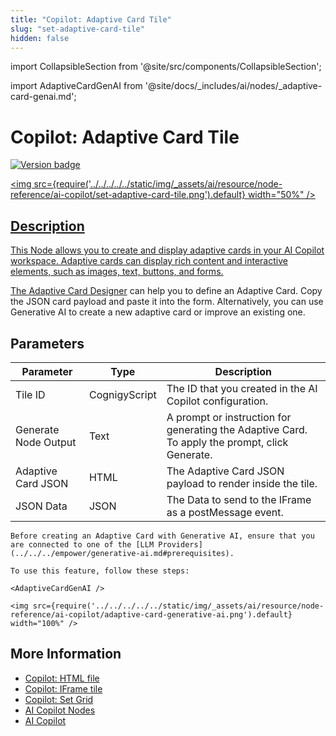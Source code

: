 ```yaml
---
title: "Copilot: Adaptive Card Tile"
slug: "set-adaptive-card-tile"
hidden: false
---
```

import CollapsibleSection from '@site/src/components/CollapsibleSection';


import AdaptiveCardGenAI from '@site/docs/_includes/ai/nodes/_adaptive-card-genai.md';

# Copilot: Adaptive Card Tile

<a href="../../../../release-notes/4.79.md" /><img src="https://img.shields.io/badge/Added in-v4.79-blue.svg" alt="Version badge" />

<img src={require('../../../../../static/img/_assets/ai/resource/node-reference/ai-copilot/set-adaptive-card-tile.png').default} width="50%" />

## Description

This Node allows you to create and display adaptive cards in your AI Copilot workspace. Adaptive cards can display rich content and interactive elements, such as images, text, buttons, and forms. 

The [Adaptive Card Designer](https://adaptivecards.io/designer) can help you to define an Adaptive Card. Copy the JSON card payload and paste it into the form. Alternatively, you can use Generative AI to create a new adaptive card or improve an existing one.

## Parameters 

| Parameter            | Type          | Description                                                                                    |
|----------------------|---------------|------------------------------------------------------------------------------------------------|
| Tile ID              | CognigyScript | The ID that you created in the AI Copilot configuration.                                       |
| Generate Node Output | Text          | A prompt or instruction for generating the Adaptive Card. To apply the prompt, click Generate. |
| Adaptive Card JSON   | HTML          | The Adaptive Card JSON payload to render inside the tile.                                      |
| JSON Data            | JSON          | The Data to send to the IFrame as a postMessage event.                                         |

<CollapsibleSection title="Create an Adaptive Card with Generative AI">

    Before creating an Adaptive Card with Generative AI, ensure that you are connected to one of the [LLM Providers](../../../empower/generative-ai.md#prerequisites).
    
    To use this feature, follow these steps:
    
    <AdaptiveCardGenAI />
    
    <img src={require('../../../../../static/img/_assets/ai/resource/node-reference/ai-copilot/adaptive-card-generative-ai.png').default} width="100%" />
    

</CollapsibleSection>


## More Information

- [Copilot: HTML file](set-html-tile.md)
- [Copilot: IFrame tile](set-iframe-tile.md)
- [Copilot: Set Grid](set-grid.md)
- [AI Copilot Nodes](overview.md)
- [AI Copilot](../../../../ai-copilot/overview.md)